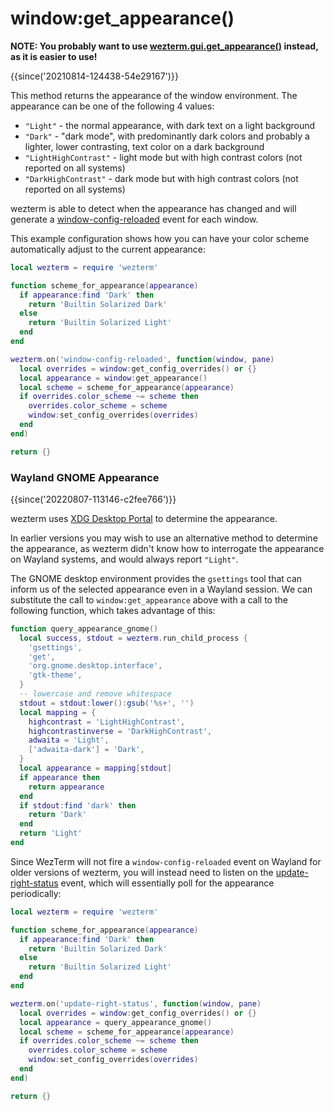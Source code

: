 # window:get_appearance()

**NOTE: You probably want to use [wezterm.gui.get_appearance()](../wezterm.gui/get_appearance.md) instead, as it is easier to use!**

{{since('20210814-124438-54e29167')}}

This method returns the appearance of the window environment.  The appearance
can be one of the following 4 values:

* `"Light"` - the normal appearance, with dark text on a light background
* `"Dark"` - "dark mode", with predominantly dark colors and probably a lighter, lower contrasting, text color on a dark background
* `"LightHighContrast"` - light mode but with high contrast colors (not reported on all systems)
* `"DarkHighContrast"` - dark mode but with high contrast colors (not reported on all systems)

wezterm is able to detect when the appearance has changed and will generate a
[window-config-reloaded](../window-events/window-config-reloaded.md) event for
each window.

This example configuration shows how you can have your color scheme
automatically adjust to the current appearance:

```lua
local wezterm = require 'wezterm'

function scheme_for_appearance(appearance)
  if appearance:find 'Dark' then
    return 'Builtin Solarized Dark'
  else
    return 'Builtin Solarized Light'
  end
end

wezterm.on('window-config-reloaded', function(window, pane)
  local overrides = window:get_config_overrides() or {}
  local appearance = window:get_appearance()
  local scheme = scheme_for_appearance(appearance)
  if overrides.color_scheme ~= scheme then
    overrides.color_scheme = scheme
    window:set_config_overrides(overrides)
  end
end)

return {}
```

### Wayland GNOME Appearance

{{since('20220807-113146-c2fee766')}}

wezterm uses [XDG Desktop
Portal](https://flatpak.github.io/xdg-desktop-portal/) to determine the
appearance.

In earlier versions you may wish to use an alternative method to determine the
appearance, as wezterm didn't know how to interrogate the appearance on Wayland
systems, and would always report `"Light"`.

The GNOME desktop environment provides the `gsettings` tool that can
inform us of the selected appearance even in a Wayland session. We can
substitute the call to `window:get_appearance` above with a call to the
following function, which takes advantage of this:

```lua
function query_appearance_gnome()
  local success, stdout = wezterm.run_child_process {
    'gsettings',
    'get',
    'org.gnome.desktop.interface',
    'gtk-theme',
  }
  -- lowercase and remove whitespace
  stdout = stdout:lower():gsub('%s+', '')
  local mapping = {
    highcontrast = 'LightHighContrast',
    highcontrastinverse = 'DarkHighContrast',
    adwaita = 'Light',
    ['adwaita-dark'] = 'Dark',
  }
  local appearance = mapping[stdout]
  if appearance then
    return appearance
  end
  if stdout:find 'dark' then
    return 'Dark'
  end
  return 'Light'
end
```

Since WezTerm will not fire a `window-config-reloaded` event on Wayland for
older versions of wezterm, you will instead need to listen on the
[update-right-status](../window-events/update-right-status.md) event, which
will essentially poll for the appearance periodically:

```lua
local wezterm = require 'wezterm'

function scheme_for_appearance(appearance)
  if appearance:find 'Dark' then
    return 'Builtin Solarized Dark'
  else
    return 'Builtin Solarized Light'
  end
end

wezterm.on('update-right-status', function(window, pane)
  local overrides = window:get_config_overrides() or {}
  local appearance = query_appearance_gnome()
  local scheme = scheme_for_appearance(appearance)
  if overrides.color_scheme ~= scheme then
    overrides.color_scheme = scheme
    window:set_config_overrides(overrides)
  end
end)

return {}
```
